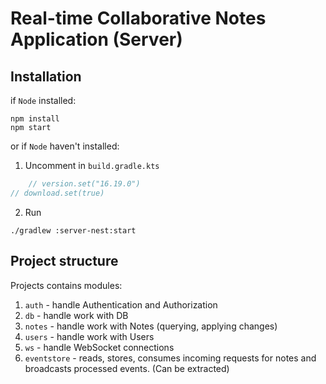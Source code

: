 # Real-time Collaborative Notes Application (Server)

## Installation

if `Node` installed:

```shell
npm install
npm start
```

or if `Node` haven't installed:

1. Uncomment in `build.gradle.kts`

```kotlin
    // version.set("16.19.0")
// download.set(true)
```

2. Run

```shell
./gradlew :server-nest:start
```

## Project structure

Projects contains modules:

1. `auth` - handle Authentication and Authorization
2. `db` - handle work with DB
3. `notes` - handle work with Notes (querying, applying changes)
4. `users` - handle work with Users
5. `ws` - handle WebSocket connections
6. `eventstore` - reads, stores, consumes incoming requests
   for notes and broadcasts processed events. (Can be extracted)
